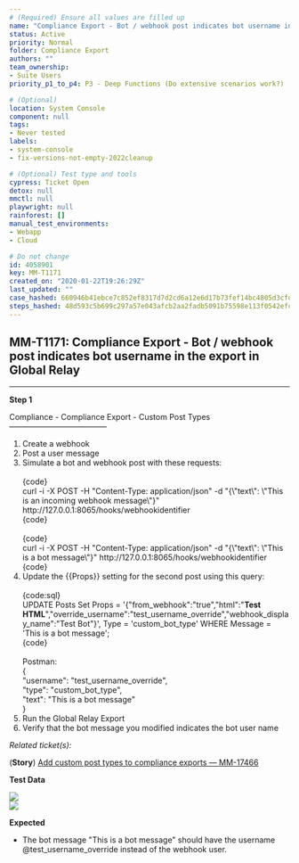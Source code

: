 ```yaml
---
# (Required) Ensure all values are filled up
name: "Compliance Export - Bot / webhook post indicates bot username in the export in Global Relay"
status: Active
priority: Normal
folder: Compliance Export
authors: ""
team_ownership: 
- Suite Users
priority_p1_to_p4: P3 - Deep Functions (Do extensive scenarios work?)

# (Optional)
location: System Console
component: null
tags: 
- Never tested
labels: 
- system-console
- fix-versions-not-empty-2022cleanup

# (Optional) Test type and tools
cypress: Ticket Open
detox: null
mmctl: null
playwright: null
rainforest: []
manual_test_environments: 
- Webapp
- Cloud

# Do not change
id: 4058901
key: MM-T1171
created_on: "2020-01-22T19:26:29Z"
last_updated: ""
case_hashed: 660946b41ebce7c852ef8317d7d2cd6a12e6d17b73fef14bc4805d3cfd39e05418d530acff177dc8c8099459e5937c7a
steps_hashed: 48d593c5b699c297a57e043afcb2aa2fadb5091b75598e113f0542efcc904d78e9f1aa9c9bcd70045e3a97e762cbdd18
---
```


<!-- (Auto-generated) Based on frontmatter's "key" and "name" -->

## MM-T1171: Compliance Export - Bot / webhook post indicates bot username in the export in Global Relay

---

**Step 1**

Compliance - Compliance Export - Custom Post Types\
–––––––––––––––––––––––––

1. Create a webhook
2. Post a user message
3. Simulate a bot and webhook post with these requests:
   \
   \
   {code}\
   curl -i -X POST -H "Content-Type: application/json" -d "{\\"text\\": \\"This is an incoming webhook message\\"}" http\://127.0.0.1:8065/hooks/webhookidentifier\
   {code}\
   \
   {code}\
   curl -i -X POST -H "Content-Type: application/json" -d "{\\"text\\": \\"This is a bot message\\"}" http\://127.0.0.1:8065/hooks/webhookidentifier\
   {code}
4. Update the {{Props}} setting for the second post using this query:
   \
   \
   {code:sql}\
   UPDATE Posts Set Props = '{"from\_webhook":"true","html":"**Test HTML**","override\_username":"test\_username\_override","webhook\_display\_name":"Test Bot"}', Type = 'custom\_bot\_type' WHERE Message = 'This is a bot message';\
   {code}\
   \
   Postman:\
   {\
   "username": "test\_username\_override",\
   "type": "custom\_bot\_type",\
   "text": "This is a bot message"\
   }
5. Run the Global Relay Export
6. Verify that the bot message you modified indicates the bot user name

_Related ticket(s):_

(**Story**) [Add custom post types to compliance exports — MM-17466](https://mattermost.atlassian.net/browse/MM-17466)

**Test Data**

![](https://smartbear-tm4j-prod-us-west-2-attachment-rich-text.s3.us-west-2.amazonaws.com/embedded-f3277290f945470c4add5d21ef3dc7ca7b74388fc7152bfb6b99ae58c66a95a8-1605085977550-Screen+Shot+2020-11-11+at+1.12.29+AM.png)\
![](https://smartbear-tm4j-prod-us-west-2-attachment-rich-text.s3.us-west-2.amazonaws.com/embedded-f3277290f945470c4add5d21ef3dc7ca7b74388fc7152bfb6b99ae58c66a95a8-1605086237869-Screen+Shot+2020-11-11+at+1.16.24+AM.png)

**Expected**

- The bot message "This is a bot message" should have the username @test\_username\_override instead of the webhook user.

